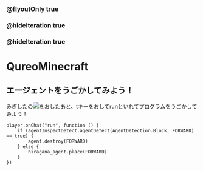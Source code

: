 ### @flyoutOnly true
### @hideIteration true
### @hideIteration true
# QureoMinecraft

## エージェントをうごかしてみよう！

みぎしたの![](https://raw.githubusercontent.com/camp-minecraft/TechkidsCampTutorial/master/images/playbutton.png)をおしたあと、tキーをおしてrunといれてプログラムをうごかしてみよう！

```template
player.onChat("run", function () {
    if (agentInspectDetect.agentDetect(AgentDetection.Block, FORWARD) == true) {
        agent.destroy(FORWARD)
    } else {
        hiragana_agent.place(FORWARD)
    }
})
```